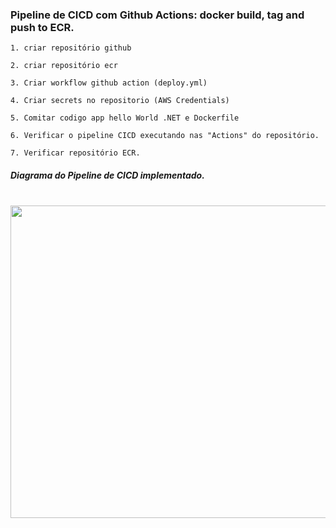    
### Pipeline de CICD com Github Actions: docker build, tag and push to ECR.

    1. criar repositório github

    2. criar repositório ecr

    3. Criar workflow github action (deploy.yml)

    4. Criar secrets no repositorio (AWS Credentials)
  
    5. Comitar codigo app hello World .NET e Dockerfile

    6. Verificar o pipeline CICD executando nas "Actions" do repositório.
    
    7. Verificar repositório ECR.


##### Diagrama do Pipeline de CICD implementado.
<br/><img src="/aula_4/img/cicd.png" width="600" height="500">
